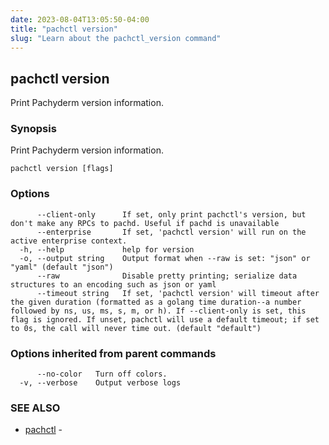 ```yaml
---
date: 2023-08-04T13:05:50-04:00
title: "pachctl version"
slug: "Learn about the pachctl_version command"
---
```


## pachctl version

Print Pachyderm version information.

### Synopsis

Print Pachyderm version information.

```
pachctl version [flags]
```

### Options

```
      --client-only      If set, only print pachctl's version, but don't make any RPCs to pachd. Useful if pachd is unavailable
      --enterprise       If set, 'pachctl version' will run on the active enterprise context.
  -h, --help             help for version
  -o, --output string    Output format when --raw is set: "json" or "yaml" (default "json")
      --raw              Disable pretty printing; serialize data structures to an encoding such as json or yaml
      --timeout string   If set, 'pachctl version' will timeout after the given duration (formatted as a golang time duration--a number followed by ns, us, ms, s, m, or h). If --client-only is set, this flag is ignored. If unset, pachctl will use a default timeout; if set to 0s, the call will never time out. (default "default")
```

### Options inherited from parent commands

```
      --no-color   Turn off colors.
  -v, --verbose    Output verbose logs
```

### SEE ALSO

* [pachctl](/commands/pachctl/)	 - 

